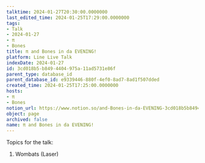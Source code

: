 ```yaml
---
talktime: 2024-01-27T20:30:00.0000000
last_edited_time: 2024-01-25T17:29:00.0000000
tags:
- Talk
- 2024-01-27
- π
- Bones
title: π and Bones in da EVENING!
platform: Line Live Talk
indexDate: 2024-01-27
id: 3cd018b5-b849-4404-975a-11ad5731e86f
parent_type: database_id
parent_database_id: e9339446-880f-4ef0-8ad7-8ad1f507dded
created_time: 2024-01-25T17:25:00.0000000
hosts:
- π
- Bones
notion_url: https://www.notion.so/and-Bones-in-da-EVENING-3cd018b5b8494404975a11ad5731e86f
object: page
archived: false
name: π and Bones in da EVENING!
---
```


Topics for the talk:
1. Wombats (Laser)

























